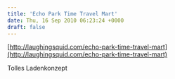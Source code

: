 ```yaml
---
title: 'Echo Park Time Travel Mart'
date: Thu, 16 Sep 2010 06:23:24 +0000
draft: false
---
```


[http://laughingsquid.com/echo-park-time-travel-mart](http://laughingsquid.com/echo-park-time-travel-mart)  

  
Tolles Ladenkonzept